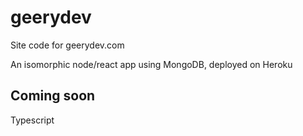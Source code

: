 # geerydev
Site code for geerydev.com

An isomorphic node/react app using MongoDB, deployed on Heroku

## Coming soon
Typescript
